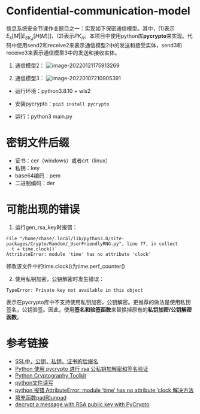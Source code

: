 # Confidential-communication-model

信息系统安全节课作业题目之一：实现如下保密通信模型。其中，(1)表示$E_k[M||E_{SK_A}[H(M)]]$、(2)表示$PK_A$。本项目中使用python库**pycrypto**来实现。代码中使用send2和receive2来表示通信模型2中的发送和接受实体，send3和receive3来表示通信模型3中的发送和接收实体。

1. 通信模型2：
![image-20220121175913269](https://gitee.com/llbd/md-gallery/raw/master/image-20220121175913269.png)

2. 通信模型3：
![image-20220107210905391](https://gitee.com/llbd/md-gallery/raw/master/image-20220107210905391.png)

- 运行环境：python3.8.10 + wls2

- 安装pycrypto：`pip3 install pycrypto`
- 运行：python3 main.py

# 密钥文件后缀
- 证书：cer（windows）或者crt（linux）
- 私钥：key
- base64编码：pem
- 二进制编码：der

# 可能出现的错误
1. 运行gen_rsa_key时报错：
  ```
  File "/home/chase/.local/lib/python3.8/site-packages/Crypto/Random/_UserFriendlyRNG.py", line 77, in collect
    t = time.clock()`
  AttributeError: module 'time' has no attribute 'clock'
  ```
修改该文件中的time.clock()为time.perf_counter()

2. 使用私钥加密，公钥解密时发生错误：
```
TypeError: Private key not available in this object
```
表示在pycrypto库中不支持使用私钥加密，公钥解密。更推荐的做法是使用私钥签名，公钥验签。因此，使用**签名和验签函数**来替换掉原有的**私钥加密/公钥解密函数**。
# 参考链接
- [SSL中，公钥，私钥，证书的后缀名](https://blog.csdn.net/master_yao/article/details/78153933)
- [Python 使用 pycrypto 进行 rsa 公私钥加解密和签名验证](https://wxnacy.com/2018/08/17/python-pycrypto-rsa/)
- [Python Cryptography Toolkit](https://www.dlitz.net/software/pycrypto/doc/)
- [python文件读写](https://www.liaoxuefeng.com/wiki/1016959663602400/1017607179232640)
- [python 报错 AttributeError: module ‘time‘ has no attribute ‘clock 解决方法](https://blog.csdn.net/whatday/article/details/112659677)
- [填充函数pad和unpad](https://www.cjavapy.com/article/243/)
- [decrypt a message with RSA public key with PyCrypto](https://stackoverflow.com/questions/20164397/decrypt-a-message-with-rsa-public-key-with-pycrypto)